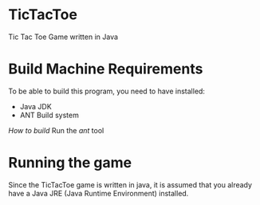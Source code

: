 TicTacToe
=========

Tic Tac Toe Game written in Java


Build Machine Requirements
==========================

To be able to build this program, you need to have installed:
* Java JDK
* ANT Build system

*How to build*
Run the _ant_ tool

Running the game
================

Since the TicTacToe game is written in java, it is assumed that you
already have a Java JRE (Java Runtime Environment) installed.
